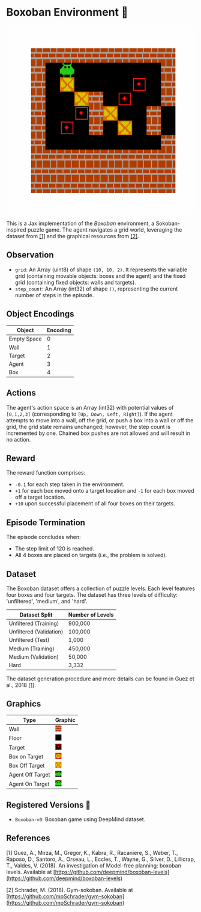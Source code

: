 # Boxoban Environment 👾

<p align="center">
        <img src="../env_anim/boxoban.gif" width="500"/>
</p>

This is a Jax implementation of the _Boxoban_ environment, a Sokoban-inspired puzzle game. The agent navigates a grid world, leveraging the dataset from <a href="#ref1">[1]</a> and the graphical resources from <a href="#ref2">[2]</a>.

## Observation

- `grid`: An Array (uint8) of shape `(10, 10, 2)`. It represents the variable grid (containing movable objects: boxes and the agent) and the fixed grid (containing fixed objects: walls and targets).
- `step_count`: An Array (int32) of shape `()`, representing the current number of steps in the episode.

## Object Encodings

| Object       | Encoding |
|--------------|----------|
| Empty Space  | 0        |
| Wall         | 1        |
| Target       | 2        |
| Agent        | 3        |
| Box          | 4        |

## Actions

The agent's action space is an Array (int32) with potential values of `[0,1,2,3]` (corresponding to `[Up, Down, Left, Right]`). If the agent attempts to move into a wall, off the grid, or push a box into a wall or off the grid, the grid state remains unchanged; however, the step count is incremented by one. Chained box pushes are not allowed and will result in no action.

## Reward

The reward function comprises:
- `-0.1` for each step taken in the environment.
- `+1` for each box moved onto a target location and `-1` for each box moved off a target location.
- `+10` upon successful placement of all four boxes on their targets.

## Episode Termination

The episode concludes when:
- The step limit of 120 is reached.
- All 4 boxes are placed on targets (i.e., the problem is solved).

## Dataset

The Boxoban dataset offers a collection of puzzle levels. Each level features four boxes and four targets. The dataset has three levels of difficulty: 'unfiltered', 'medium', and 'hard'.

| Dataset Split | Number of Levels |
|---------------|------------------|
| Unfiltered (Training) | 900,000 |
| Unfiltered (Validation) | 100,000 |
| Unfiltered (Test) | 1,000 |
| Medium (Training) | 450,000 |
| Medium (Validation) | 50,000 |
| Hard | 3,332 |

The dataset generation procedure and more details can be found in Guez et al., 2018 <a href="#ref1">[1]</a>.

## Graphics

| Type             | Graphic                                                   |
|------------------|-----------------------------------------------------------|
| Wall             | ![Wall](../../jumanji/environments/imgs/boxoban/wall.png) |
| Floor            | ![Floor](../../jumanji/environments/imgs/boxoban/floor.png)                    |
| Target    | ![BoxTarget](../../jumanji/environments/imgs/boxoban/box_target.png)           |
| Box on Target    | ![BoxTarget](../../jumanji/environments/imgs/boxoban/box_on_target.png)        |
| Box Off Target   | ![BoxOffTarget](../../jumanji/environments/imgs/boxoban/box.png)               |
| Agent Off Target | ![PlayerOffTarget](../../jumanji/environments/imgs/boxoban/agent.png)          |
| Agent On Target  | ![PlayerOnTarget](../../jumanji/environments/imgs/boxoban/agent_on_target.png) |

## Registered Versions 📖

- `Boxoban-v0`: Boxoban game using DeepMind dataset.

## References
<a id="ref1">[1]</a> Guez, A., Mirza, M., Gregor, K., Kabra, R., Racaniere, S., Weber, T., Raposo, D., Santoro, A., Orseau, L., Eccles, T., Wayne, G., Silver, D., Lillicrap, T., Valdes, V. (2018). An investigation of Model-free planning: boxoban levels. Available at [https://github.com/deepmind/boxoban-levels](https://github.com/deepmind/boxoban-levels)

<a id="ref2">[2]</a> Schrader, M. (2018). Gym-sokoban. Available at [https://github.com/mpSchrader/gym-sokoban](https://github.com/mpSchrader/gym-sokoban)
